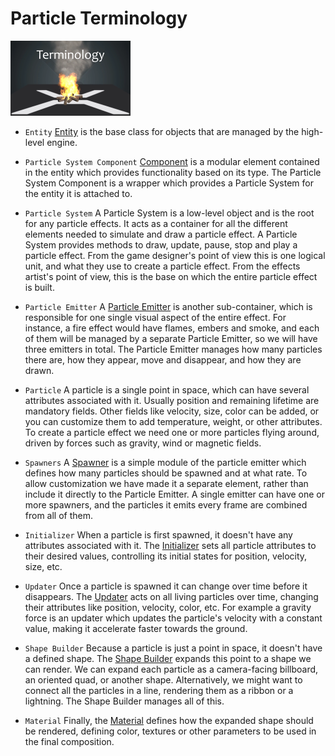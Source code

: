 # Particle Terminology

![media/particles-reference-terminology-0.png](media/particles-reference-terminology-0.png) 

- `Entity`
	[Entity](../../engine/entity-component-model/index.md) is the base class for objects that are managed by the high-level engine.
	
- `Particle System Component`
	[Component](../../engine/entity-component-model/index.md) is a modular element contained in the entity which provides functionality based on its type. The Particle System Component is a wrapper which provides a Particle System for the entity it is attached to.
	
- `Particle System`
	A Particle System is a low-level object and is the root for any particle effects. It acts as a container for all the different elements needed to simulate and draw a particle effect. A Particle System provides methods to draw, update, pause, stop and play a particle effect. From the game designer's point of view this is one logical unit, and what they use to create a particle effect. From the effects artist's point of view, this is the base on which the entire particle effect is built.
	
- `Particle Emitter`
	A [Particle Emitter](emitters.md) is another sub-container, which is responsible for one single visual aspect of the entire effect. For instance, a fire effect would have flames, embers and smoke, and each of them will be managed by a separate Particle Emitter, so we will have three emitters in total. The Particle Emitter manages how many particles there are, how they appear, move and disappear, and how they are drawn.
	
- `Particle`
	A particle is a single point in space, which can have several attributes associated with it. Usually position and remaining lifetime are mandatory fields. Other fields like velocity, size, color can be added, or you can customize them to add temperature, weight, or other attributes. To create a particle effect we need one or more particles flying around, driven by forces such as gravity, wind or magnetic fields.
	
- `Spawners`
	A [Spawner](spawners.md) is a simple module of the particle emitter which defines how many particles should be spawned and at what rate. To allow customization we have made it a separate element, rather than include it directly to the Particle Emitter. A single emitter can have one or more spawners, and the particles it emits every frame are combined from all of them.
		
- `Initializer`
	When a particle is first spawned, it doesn't have any attributes associated with it. The [Initializer](initializers.md) sets all particle attributes to their desired values, controlling its initial states for position, velocity, size, etc.
	
- `Updater`
	Once a particle is spawned it can change over time before it disappears. The [Updater](updaters.md) acts on all living particles over time, changing their attributes like position, velocity, color, etc. For example a gravity force is an updater which updates the particle's velocity with a constant value, making it accelerate faster towards the ground.
	
- `Shape Builder`
	Because a particle is just a point in space, it doesn't have a defined shape. The [Shape Builder](shape-builders.md) expands this point to a shape we can render. We can expand each particle as a camera-facing billboard, an oriented quad, or another shape. Alternatively, we might want to connect all the particles in a line, rendering them as a ribbon or a lightning. The Shape Builder manages all of this.
	
- `Material`
	Finally, the [Material](materials.md) defines how the expanded shape should be rendered, defining color, textures or other parameters to be used in the final composition.
	

